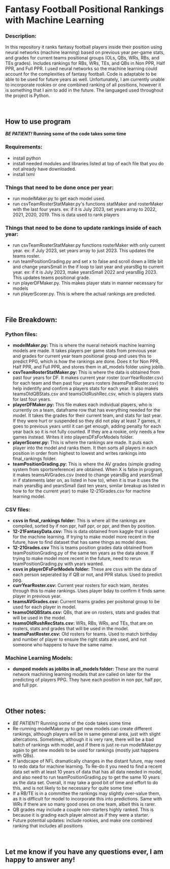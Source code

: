 # Fantasy Football Positional Rankings with Machine Learning

### Description:
In this repository it ranks fantasy football players inside their position using neural networks (machine learning) based on previous year per-game stats, and grades for current teams positional groups (OLs, QBs, WRs, RBs, and TEs grades). Includes rankings for RBs, WRs, TEs, and QBs in Non PPR, Half PPR, and Full PPR. I used neural networks so the machine learning could account for the complexities of fantasy football. Code is adaptable to be able to be used for future years as well. Unfortunately, I am currently unable to incorporate rookies or one combined ranking of all positions, however it is something that I aim to add in the future. The languaged used throughout the project is Python.

<br/>

## How to use program
***BE PATIENT!* Running some of the code takes some time**
<br/>

### Requirements:
- install python
- install needed modules and libraries listed at top of each file that you do not already have downloaded.
- install lxml

### Things that need to be done once per year:
- run modelMaker.py to get each model used.
- run csvTeamRosterStatMaker.py's functions statMaker and rosterMaker with the last four years. ex: if it is July 2023, set years array to 2022, 2021, 2020, 2019. This is data used to rank players

### Things that need to be done to update rankings inside of each year:
- run csvTeamRosterStatMaker.py functions rosterMaker with only current year. ex: if July 2023, set years array to just 2023. This updates the teams roster.
- run teamPositionGrading.py and set x to false and scroll down a little bit and change yearsSmall in the if loop to last year and yearsBig to current year. ex: if it is July 2023, make yearsSmall 2022 and yearsBig 2023. This updates teams positional grade.
- run playerDFMaker.py. This makes player stats in manner necessary for models
- run playerScorer.py. This is where the actual rankings are predicted.

<br/>

## File Breakdown:

### Python files:
- **modelMaker.py:** This is where the nueral network machine learning models are made. It takes players per game stats from previous year and grades for current year team positional group and uses this to predict PPG, which is how the rankings are done. Does it for Non PPR, Half PPR, and Full PPR, and stores them in all_models folder using joblib.
- **csvTeamRosterStatMaker.py:** This is where the data is obtained from past four years for DF. It makes current year roster (currYearRoster.csv) for each team and then past four years rosters (teamsPastRoster.csv) to help indentify and confirm a players stats for each year. It also makes teamsOldQBStats.csv and teamsOldRushRec.csv, which is players stats for last four years.
- **playerDFMaker.py:** This file makes each individual players, who is currently on a team, dataframe row that has everything needed for the model. It takes the grades for their current team, and stats for last year. If they were hurt or suspended so they did not play at least 7 games, it goes to previous years until it can get enough, adding penalty for each year back so it is not fully counted. If they are a rookie, only needs a few games instead. Writes it into playersDFsForModels folder.
- **playerScorer.py:** This is where the rankings are made. It puts each player into the model and ranks them. It then sorts all players in each position in order from highest to lowest and writes rankings into final_rankings folder.
- **teamPositionGrading.py:** This is where the AV grades (simple grading system from sportsreference) are obtained. When X is false in program, it makes teamsAVGrades.csv (need to change yearsBig and yearsSmall in if statements later on, as listed in how to), when it is true it uses the main yearsBig and yearsSmall (last ten years, similar breakup as listed in how to for the current year) to make 12-21Grades.csv for machine learning model.

### CSV files:
- **csvs in final_rankings folder:** This is where all the rankings are compiled, sorted by if non ppr, half ppr, or ppr, and then by position.
- **12-21FantasyData.csv:** This is data obtained from kaggle that is used for the machine learning. If trying to make model more recent in the future, have to find dataset that has same things as model does.
- **12-21Grades.csv** This is teams position grades data obtained from teamPositionGrading.py of the same ten years as the data above. If trying to make model more recent in the future, need to rerun teamPositionGrading.py with years wanted.
- **csvs in playerDFsForModels folder:** These are csvs with the data of each person seperated by if QB or not, and PPR status. Used to predict ppg.
- **currYearRoster.csv:** Current year rosters for each team, iterates through this to make rankings. Uses player bday to confirm it finds same player in previous year.
- **teamsAVGrades.csv:** Current teams grades per positonal group to be used for each player in model.
- **teamsOldQBStats.csv:** QBs, that are on rosters, stats and grades that will be used in the model.
- **teamsOldRushRecStats.csv:** WRs, RBs, WRs, and TEs, that are on rosters, stats and grades that will be used in the model.
- **teamsPastRoster.csv:** Old rosters for teams. Used to match birthday and number of player to ensure the right stats are used, and not someone who happens to have the same name.


### Machine Learning Models:
- **dumped models as joblibs in all_models folder:** These are the nueral network machining learning models that are called on later for the predicting of players PPG. They have each position in non ppr, half ppr, and full ppr.

<br/>

## Other notes:
- *BE PATIENT!* Running some of the code takes some time
- Re-running modelMaker.py to get new models can create different rankings, although players will be in same general area, just with slight altercations. Sometimes, although it is very rare, there will be a bad batch of rankings with model, and if there is just re-run modelMaker.py again to get new models to be used for rankings (mostly just happens with QBs).
- If landscape of NFL dramatically changes in the distant future, may need to redo data for machine learning. To Re-do it you need to find a recent data set with at least 10 years of data that has all data needed in model, and also need to run teamPositionGrading.py to get the same 10 years as the data set. Overall, it may take a good bit of time and effort to do this, and is not likely to be necessary for quite some time
- If a RB/TE is in a committee the rankings may slightly over-value them, as it is difficult for model to incorporate this into predictions. Same with WRs if there are so many good ones on one team, albeit this is rarer.
- QB grades may include a couple non-starters highly ranked. This is because it is grading each player almost as if they were a starter.
- Future potential updates: include rookies, and make one combined ranking that includes all positions

<br/>

## Let me know if you have any questions ever, I am happy to answer any!